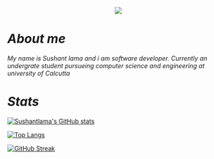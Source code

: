 
<p align="center">
<img src="https://media.giphy.com/media/105TPTlFrqaW1G/giphy.gif"/>
</p>

# *About me*

*My name is Sushant lama and i am software developer. Currently an undergrate student pursueing computer science and engineering at university of Calcutta*

# *Stats*

[![Sushantlama's GitHub stats](https://github-readme-stats.vercel.app/api?username=sushantlama&show_icons=true&theme=midnight-purple)](https://github.com/Sushantlama/Sushantlama)

[![Top Langs](https://github-readme-stats.vercel.app/api/top-langs/?username=sushantlama&theme=midnight-purple)](https://github.com/Sushantlama/Sushantlama)

[![GitHub Streak](https://streak-stats.demolab.com/?user=sushantlama&theme=midnight-purple)](https://github.com/Sushantlama/Sushantlama)
